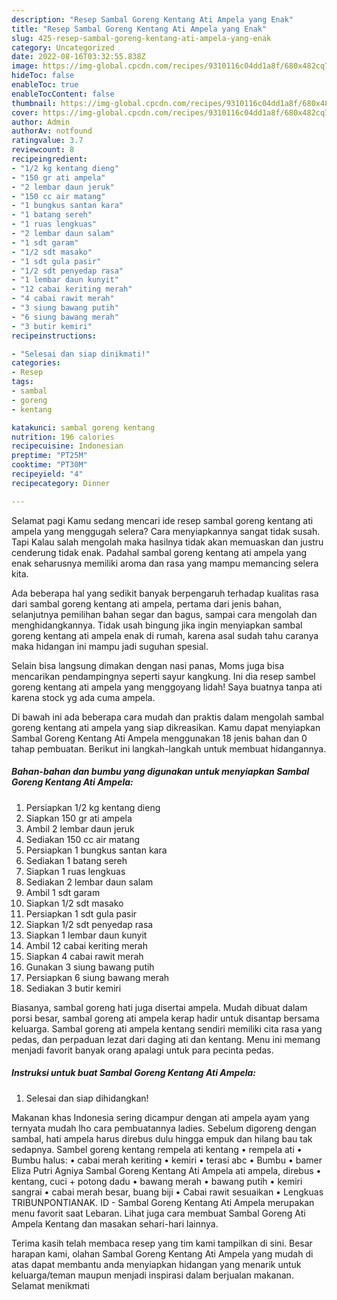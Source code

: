 ```yaml
---
description: "Resep Sambal Goreng Kentang Ati Ampela yang Enak"
title: "Resep Sambal Goreng Kentang Ati Ampela yang Enak"
slug: 425-resep-sambal-goreng-kentang-ati-ampela-yang-enak
category: Uncategorized
date: 2022-08-16T03:32:55.838Z
image: https://img-global.cpcdn.com/recipes/9310116c04dd1a8f/680x482cq70/sambal-goreng-kentang-ati-ampela-foto-resep-utama.jpg
hideToc: false
enableToc: true
enableTocContent: false
thumbnail: https://img-global.cpcdn.com/recipes/9310116c04dd1a8f/680x482cq70/sambal-goreng-kentang-ati-ampela-foto-resep-utama.jpg
cover: https://img-global.cpcdn.com/recipes/9310116c04dd1a8f/680x482cq70/sambal-goreng-kentang-ati-ampela-foto-resep-utama.jpg
author: Admin
authorAv: notfound
ratingvalue: 3.7
reviewcount: 8
recipeingredient:
- "1/2 kg kentang dieng"
- "150 gr ati ampela"
- "2 lembar daun jeruk"
- "150 cc air matang"
- "1 bungkus santan kara"
- "1 batang sereh"
- "1 ruas lengkuas"
- "2 lembar daun salam"
- "1 sdt garam"
- "1/2 sdt masako"
- "1 sdt gula pasir"
- "1/2 sdt penyedap rasa"
- "1 lembar daun kunyit"
- "12 cabai keriting merah"
- "4 cabai rawit merah"
- "3 siung bawang putih"
- "6 siung bawang merah"
- "3 butir kemiri"
recipeinstructions:

- "Selesai dan siap dinikmati!"
categories:
- Resep
tags:
- sambal
- goreng
- kentang

katakunci: sambal goreng kentang 
nutrition: 196 calories
recipecuisine: Indonesian
preptime: "PT25M"
cooktime: "PT30M"
recipeyield: "4"
recipecategory: Dinner

---
```



Selamat pagi Kamu sedang mencari ide resep sambal goreng kentang ati ampela yang menggugah selera? Cara menyiapkannya sangat tidak susah. Tapi Kalau salah mengolah maka hasilnya tidak akan memuaskan dan justru cenderung tidak enak. Padahal sambal goreng kentang ati ampela yang enak seharusnya memiliki aroma dan rasa yang mampu memancing selera kita.


Ada beberapa hal yang sedikit banyak berpengaruh terhadap kualitas rasa dari sambal goreng kentang ati ampela, pertama dari jenis bahan, selanjutnya pemilihan bahan segar dan bagus, sampai cara mengolah dan menghidangkannya. Tidak usah bingung jika ingin menyiapkan sambal goreng kentang ati ampela enak di rumah, karena asal sudah tahu caranya maka hidangan ini mampu jadi suguhan spesial.

Selain bisa langsung dimakan dengan nasi panas, Moms juga bisa mencarikan pendampingnya seperti sayur kangkung. Ini dia resep sambel goreng kentang ati ampela yang menggoyang lidah! Saya buatnya tanpa ati karena stock yg ada cuma ampela.


Di bawah ini ada beberapa cara mudah dan praktis dalam mengolah sambal goreng kentang ati ampela yang siap dikreasikan. Kamu dapat menyiapkan Sambal Goreng Kentang Ati Ampela menggunakan 18 jenis bahan dan 0 tahap pembuatan. Berikut ini langkah-langkah untuk membuat hidangannya.

<!--inarticleads1-->

##### Bahan-bahan dan bumbu yang digunakan untuk menyiapkan Sambal Goreng Kentang Ati Ampela:

1. Persiapkan 1/2 kg kentang dieng
1. Siapkan 150 gr ati ampela
1. Ambil 2 lembar daun jeruk
1. Sediakan 150 cc air matang
1. Persiapkan 1 bungkus santan kara
1. Sediakan 1 batang sereh
1. Siapkan 1 ruas lengkuas
1. Sediakan 2 lembar daun salam
1. Ambil 1 sdt garam
1. Siapkan 1/2 sdt masako
1. Persiapkan 1 sdt gula pasir
1. Siapkan 1/2 sdt penyedap rasa
1. Siapkan 1 lembar daun kunyit
1. Ambil 12 cabai keriting merah
1. Siapkan 4 cabai rawit merah
1. Gunakan 3 siung bawang putih
1. Persiapkan 6 siung bawang merah
1. Sediakan 3 butir kemiri


Biasanya, sambal goreng hati juga disertai ampela. Mudah dibuat dalam porsi besar, sambal goreng ati ampela kerap hadir untuk disantap bersama keluarga. Sambal goreng ati ampela kentang sendiri memiliki cita rasa yang pedas, dan perpaduan lezat dari daging ati dan kentang. Menu ini memang menjadi favorit banyak orang apalagi untuk para pecinta pedas. 

<!--inarticleads2-->

##### Instruksi untuk buat Sambal Goreng Kentang Ati Ampela:


1. Selesai dan siap dihidangkan!

Makanan khas Indonesia sering dicampur dengan ati ampela ayam yang ternyata mudah lho cara pembuatannya ladies. Sebelum digoreng dengan sambal, hati ampela harus direbus dulu hingga empuk dan hilang bau tak sedapnya. Sambel goreng kentang rempela ati kentang • rempela ati • Bumbu halus: • cabai merah keriting • kemiri • terasi abc • Bumbu • bamer Eliza Putri Agniya Sambal Goreng Kentang Ati Ampela ati ampela, direbus • kentang, cuci + potong dadu • bawang merah • bawang putih • kemiri sangrai • cabai merah besar, buang biji • Cabai rawit sesuaikan • Lengkuas TRIBUNPONTIANAK. ID - Sambal Goreng Kentang Ati Ampela merupakan menu favorit saat Lebaran. Lihat juga cara membuat Sambal Goreng Ati Ampela Kentang dan masakan sehari-hari lainnya. 

Terima kasih telah membaca resep yang tim kami tampilkan di sini. Besar harapan kami, olahan Sambal Goreng Kentang Ati Ampela yang mudah di atas dapat membantu anda menyiapkan hidangan yang menarik untuk keluarga/teman maupun menjadi inspirasi dalam berjualan makanan. Selamat menikmati
